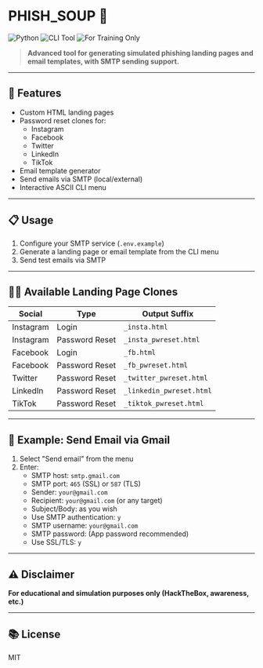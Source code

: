 # PHISH_SOUP 🚨

![Python](https://img.shields.io/badge/python-3.8%2B-blue?logo=python)
![CLI Tool](https://img.shields.io/badge/cli-interactive-brightgreen)
![For Training Only](https://img.shields.io/badge/for%20training%20only-red)

> **Advanced tool for generating simulated phishing landing pages and email templates, with SMTP sending support.**

---

## 🚀 Features
- Custom HTML landing pages
- Password reset clones for:
  - Instagram
  - Facebook
  - Twitter
  - LinkedIn
  - TikTok
- Email template generator
- Send emails via SMTP (local/external)
- Interactive ASCII CLI menu

---

## 📋 Usage
1. Configure your SMTP service (`.env.example`)
2. Generate a landing page or email template from the CLI menu
3. Send test emails via SMTP

---

## 🕵️‍♂️ Available Landing Page Clones
| Social    | Type           | Output Suffix         |
|-----------|----------------|----------------------|
| Instagram | Login          | `_insta.html`        |
| Instagram | Password Reset | `_insta_pwreset.html`|
| Facebook  | Login          | `_fb.html`           |
| Facebook  | Password Reset | `_fb_pwreset.html`   |
| Twitter   | Password Reset | `_twitter_pwreset.html`|
| LinkedIn  | Password Reset | `_linkedin_pwreset.html`|
| TikTok    | Password Reset | `_tiktok_pwreset.html`|

---

## 📧 Example: Send Email via Gmail
1. Select "Send email" from the menu
2. Enter:
   - SMTP host: `smtp.gmail.com`
   - SMTP port: `465` (SSL) or `587` (TLS)
   - Sender: `your@gmail.com`
   - Recipient: `your@gmail.com` (or any target)
   - Subject/Body: as you wish
   - Use SMTP authentication: `y`
   - SMTP username: `your@gmail.com`
   - SMTP password: (App password recommended)
   - Use SSL/TLS: `y`

---

## ⚠️ Disclaimer
**For educational and simulation purposes only (HackTheBox, awareness, etc.)**

---

## 📚 License
MIT

